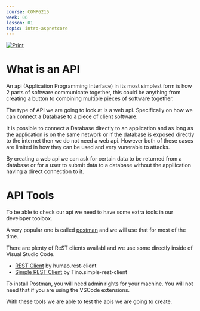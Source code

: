 ```yaml
---
course: COMP6215
week: 06
lesson: 01
topic: intro-aspnetcore
---
```


[![Print](https://img.shields.io/badge/DOWNLOAD_PDF-CLICK_HERE-blue.svg)](https://github.com/ToiOhomaiBCS/COMP6215-Course-Material/raw/master/week06/session01/readme.pdf)


# What is an API

An api (Application Programming Interface) in its most simplest form is how 2 parts of software communicate together, this could be anything from creating a button to combining multiple pieces of software together.

The type of API we are going to look at is a web api. Specifically on how we can connect a Database to a piece of client software.

It is possible to connect a Database directly to an application and as long as the application is on the same network or if the database is exposed directly to the internet then we do not need a web api. However both of these cases are limited in how they can be used and very vunerable to attacks.

By creating a web api we can ask for certain data to be returned from a database or for a user to submit data to a database without the appllication having a direct connection to it.

# API Tools

To be able to check our api we need to have some extra tools in our developer toolbox.

A very popular one is called [postman](https://www.getpostman.com/downloads/) and we will use that for most of the time.

There are plenty of ReST clients availabl and we use some directly inside of Visual Studio Code.

* [REST Client](https://marketplace.visualstudio.com/items?itemName=humao.rest-client) by humao.rest-client
* [Simple REST Client](https://marketplace.visualstudio.com/items?itemName=Tino.simple-rest-client) by Tino.simple-rest-client

To install Postman, you will need admin rights for your machine. You will not need that if you are using the VSCode extensions.

With these tools we are able to test the apis we are going to create.

